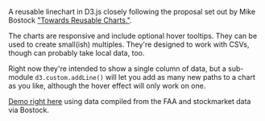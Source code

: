 A reusable linechart in D3.js closely following the proposal set out by Mike Bostock ["Towards Reusable Charts."](http://bost.ocks.org/mike/chart/).

The charts are responsive and include optional hover tooltips. They can be used to create small(ish) multiples. They're designed to work with CSVs, though can probably take local data, too. 

Right now they're intended to show a single column of data, but a sub-module `d3.custom.addLine()` will let you add as many new paths to a chart as you like, although the hover effect will only work on one.

[Demo right here](http://scottpham.github.io/reusable-charts/) using data compiled from the FAA and stockmarket data via Bostock.
